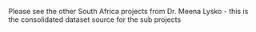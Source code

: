 Please see the other South Africa projects from Dr. Meena Lysko - this is the consolidated dataset source for the sub projects